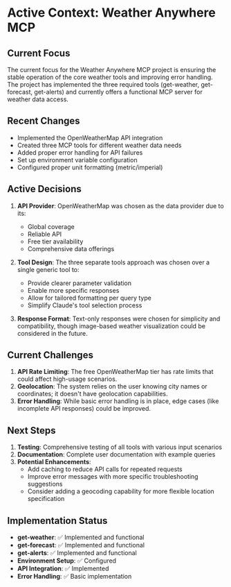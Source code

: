 # Active Context: Weather Anywhere MCP

## Current Focus
The current focus for the Weather Anywhere MCP project is ensuring the stable operation of the core weather tools and improving error handling. The project has implemented the three required tools (get-weather, get-forecast, get-alerts) and currently offers a functional MCP server for weather data access.

## Recent Changes
- Implemented the OpenWeatherMap API integration
- Created three MCP tools for different weather data needs
- Added proper error handling for API failures
- Set up environment variable configuration
- Configured proper unit formatting (metric/imperial)

## Active Decisions
1. **API Provider**: OpenWeatherMap was chosen as the data provider due to its:
   - Global coverage
   - Reliable API
   - Free tier availability
   - Comprehensive data offerings

2. **Tool Design**: The three separate tools approach was chosen over a single generic tool to:
   - Provide clearer parameter validation
   - Enable more specific responses
   - Allow for tailored formatting per query type
   - Simplify Claude's tool selection process

3. **Response Format**: Text-only responses were chosen for simplicity and compatibility, though image-based weather visualization could be considered in the future.

## Current Challenges
1. **API Rate Limiting**: The free OpenWeatherMap tier has rate limits that could affect high-usage scenarios.
2. **Geolocation**: The system relies on the user knowing city names or coordinates; it doesn't have geolocation capabilities.
3. **Error Handling**: While basic error handling is in place, edge cases (like incomplete API responses) could be improved.

## Next Steps
1. **Testing**: Comprehensive testing of all tools with various input scenarios
2. **Documentation**: Complete user documentation with example queries
3. **Potential Enhancements**:
   - Add caching to reduce API calls for repeated requests
   - Improve error messages with more specific troubleshooting suggestions
   - Consider adding a geocoding capability for more flexible location specification

## Implementation Status
- **get-weather**: ✅ Implemented and functional
- **get-forecast**: ✅ Implemented and functional
- **get-alerts**: ✅ Implemented and functional
- **Environment Setup**: ✅ Configured
- **API Integration**: ✅ Implemented
- **Error Handling**: ✅ Basic implementation 